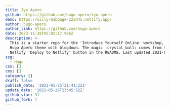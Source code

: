 ```yaml
---
title: Iyo Apero
github: https://github.com/hugo-apero/iyo-apero
demo: https://silly-babbage-223d45.netlify.app/
author: hugo-apero
author_link: https://github.com/hugo-apero
date: 2023-11-28T05:02:17.986Z
description: >-
  This is a starter repo for the 'Introduce Yourself Online' workshop, using the
  Hugo Apeŕo theme with blogdown. The magic :crystal_ball: comes from the
  Netlify 'Deploy to Netlify' button in the README. Last updated 2021-05-26.
ssg:
  - Hugo
css: []
cms: []
category: []
draft: false
publish_date: '2021-01-25T21:41:22Z'
update_date: '2021-05-26T23:45:32Z'
github_star: 31
github_fork: 7
---
```

